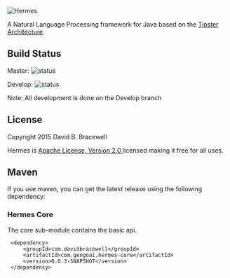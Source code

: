 ![Hermes](https://github.com/dbracewell/com.gengoai.hermes/blob/gh-pages/images/com.gengoai.hermes.png)

A Natural Language Processing framework for Java based on the [Tipster Architecture](http://cs.nyu.edu/cs/faculty/grishman/tipster.html).

## Build Status

Master: ![status](https://travis-ci.org/dbracewell/com.gengoai.hermes.svg?branch=master)

Develop: ![status](https://travis-ci.org/dbracewell/com.gengoai.hermes.svg?branch=develop)

Note: All development is done on the Develop branch

## License
Copyright 2015 David B. Bracewell

Hermes is [Apache License, Version 2.0 ](LICENSE) licensed making it free for all uses.

## Maven
If you use maven, you can get the latest release using the following dependency:

### Hermes Core
The core sub-module contains the basic api.
```
 <dependency>
     <groupId>com.davidbracewell</groupId>
     <artifactId>com.gengoai.hermes-core</artifactId>
     <version>0.0.3-SNAPSHOT</version>
 </dependency>
```

